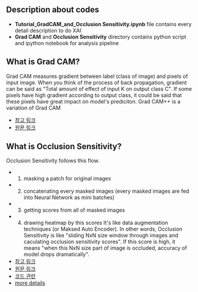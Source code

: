 ## Description about codes 
 * **Tutorial_GradCAM_and_Occlusion Sensitivity.ipynb** file contains every detail description to do XAI
 * **Grad CAM** and **Occlusion Sensitivity** directory contains python script and ipython notebook for analysis pipeline 

## What is Grad CAM?
Grad CAM measures gradient between label (class of image) and pixels of input image. 
When you think of the process of back propagation, gradient can be said as "Total amount of effect of input K on output class C". 
If some pixels have high gradient according to output class, it could be said that these pixels have great impact on model's prediciton.
Grad CAM++ is a variation of Grad CAM 
 * [참고 링크](https://tyami.github.io/deep%20learning/CNN-visualization-Grad-CAM/)
 * [원문 링크](https://arxiv.org/abs/1610.02391)

## What is Occlusion Sensitivity?
Occlusion Sensitivity follows this flow. 
 * 1. masking a patch for original images 
 * 2. concatenating every masked images (every masked images are fed into Neural Network as mini batches)
 * 3. getting scores from all of masked images
 * 4. drawing heatmap by this scores
It's like data augmentation techniques (or Maksed Auto Encoder).
In other words, Occlusion Sensitivity is like "sliding NxN size window through images and caculating occlusion sensitivity scores". If this score is high, it means "when this NxN size part of image is occluded, accuracy of model drops dramatically". 
 * [참고 링크](https://www.kaggle.com/code/blargl/simple-occlusion-and-saliency-maps/notebook)
 * [원문 링크](https://arxiv.org/pdf/1311.2901.pdf)
 * [코드 관련](https://docs.monai.io/en/stable/_modules/monai/visualize/occlusion_sensitivity.html)
 * [more details](https://stackoverflow.com/questions/59411239/how-does-the-occlusion-sensitivity-and-predicted-class-map-works-in-the-given-li)
